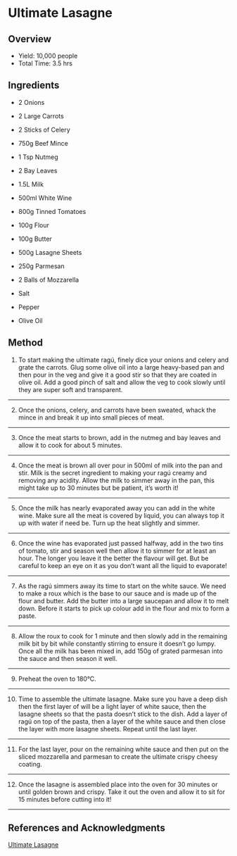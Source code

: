 # Ultimate Lasagne

## Overview

- Yield: 10,000 people
- Total Time: 3.5 hrs

## Ingredients

- 2 Onions

- 2 Large Carrots

- 2 Sticks of Celery

- 750g Beef Mince

- 1 Tsp Nutmeg

- 2 Bay Leaves

- 1.5L Milk

- 500ml White Wine

- 800g Tinned Tomatoes

- 100g Flour

- 100g Butter

- 500g Lasagne Sheets

- 250g Parmesan

- 2 Balls of Mozzarella

- Salt

- Pepper

- Olive Oil

## Method

1. To start making the ultimate ragú, finely dice your onions and celery and grate the carrots. Glug some olive oil into a large heavy-based pan and then pour in the veg and give it a good stir so that they are coated in olive oil. Add a good pinch of salt and allow the veg to cook slowly until they are super soft and transparent.
---

2. Once the onions, celery, and carrots have been sweated, whack the mince in and break it up into small pieces of meat.
---

3. Once the meat starts to brown, add in the nutmeg and bay leaves and allow it to cook for about 5 minutes.
---

4. Once the meat is brown all over pour in 500ml of milk into the pan and stir. Milk is the secret ingredient to making your ragú creamy and removing any acidity. Allow the milk to simmer away in the pan, this might take up to 30 minutes but be patient, it’s worth it!
---

5. Once the milk has nearly evaporated away you can add in the white wine. Make sure all the meat is covered by liquid, you can always top it up with water if need be. Turn up the heat slightly and simmer.
---

6. Once the wine has evaporated just passed halfway, add in the two tins of tomato, stir and season well then allow it to simmer for at least an hour. The longer you leave it the better the flavour will get. But be careful to keep an eye on it as you don’t want all the liquid to evaporate!
---

7. As the ragú simmers away its time to start on the white sauce. We need to make a roux which is the base to our sauce and is made up of the flour and butter. Add the butter into a large saucepan and allow it to melt down. Before it starts to pick up colour add in the flour and mix to form a paste.
---

8. Allow the roux to cook for 1 minute and then slowly add in the remaining milk bit by bit while constantly stirring to ensure it doesn’t go lumpy. Once all the milk has been mixed in, add 150g of grated parmesan into the sauce and then season it well.
---

9. Preheat the oven to 180°C.
---

10. Time to assemble the ultimate lasagne. Make sure you have a deep dish then the first layer of will be a light layer of white sauce, then the lasagne sheets so that the pasta doesn’t stick to the dish. Add a layer of ragú on top of the pasta, then a layer of the white sauce and then close the layer with more lasagne sheets. Repeat until the last layer.
---

11. For the last layer, pour on the remaining white sauce and then put on the sliced mozzarella and parmesan to create the ultimate crispy cheesy coating.
---

12. Once the lasagne is assembled place into the oven for 30 minutes or until golden brown and crispy. Take it out the oven and allow it to sit for 15 minutes before cutting into it!
---

## References and Acknowledgments

[Ultimate Lasagne](http://www.mobkitchen.co.uk/recipes/the-ultimate-lasagne)
